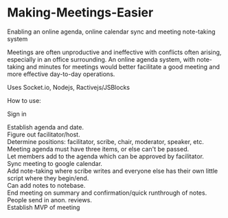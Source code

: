 # Making-Meetings-Easier
Enabling an online agenda, online calendar sync and meeting note-taking system


Meetings are often unproductive and ineffective with conflicts often arising, especially in an office surrounding.
An online agenda system, with note-taking and minutes for meetings would better facilitate a good meeting and more effective day-to-day operations.

Uses Socket.io, Nodejs, Ractivejs/JSBlocks

How to use:

Sign in

Establish agenda and date. <br>
Figure out facilitator/host. <br>
Determine positions: facilitator, scribe, chair, moderator, speaker, etc. <br>
Meeting agenda must have three items, or else can't be passed. <br>
Let members add to the agenda which can be approved by facilitator. <br>
Sync meeting to google calendar. <br>
Add note-taking where scribe writes and everyone else has their own little script where they begin/end. <br>
Can add notes to notebase. <br>
End meeting on summary and confirmation/quick runthrough of notes. <br>
People send in anon. reviews. <br>
Establish MVP of meeting <br>
